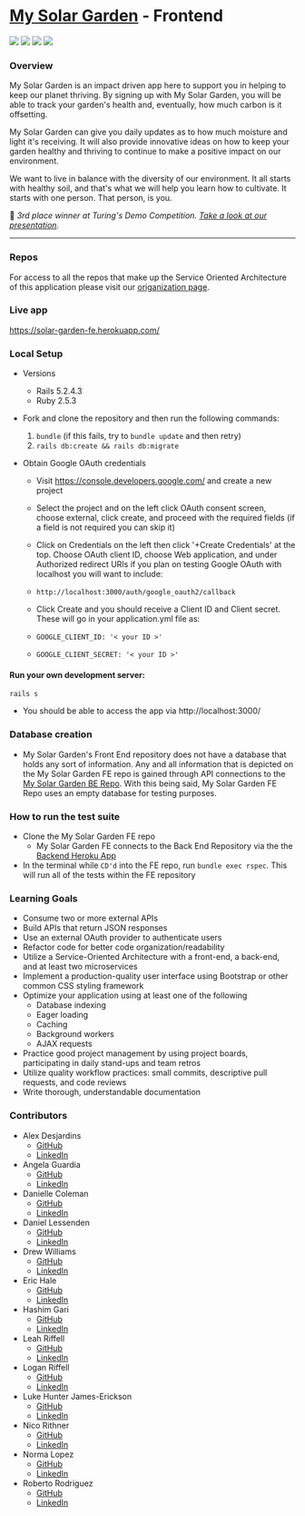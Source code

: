 # [My Solar Garden](https://solar-garden-fe.herokuapp.com/) - Frontend

![](https://img.shields.io/badge/Rails-5.2.4-informational?style=flat&logo=<LOGO_NAME>&logoColor=white&color=2bbc8a) ![](https://img.shields.io/badge/Ruby-2.5.3-orange) ![](https://img.shields.io/badge/Code-HTML-informational?style=flat&logo=<LOGO_NAME>&logoColor=white&color=2bbc8a) ![](https://travis-ci.com/My-Solar-Garden/front_end_rails.svg?branch=main)

### Overview
My Solar Garden is an impact driven app here to support you in helping to keep our planet thriving.  By signing up with My Solar Garden, you will be able to track your garden's health and, eventually, how much carbon is it offsetting. 

My Solar Garden can give you daily updates as to how much moisture and light it's receiving.  It will also provide innovative ideas on how to keep your garden healthy and thriving to continue to make a positive impact on our environment.

We want to live in balance with the diversity of our environment. It all starts with healthy soil, and that's what we will help you learn how to cultivate. It starts with one person. That person, is you.

:3rd_place_medal:	_3rd place winner at Turing's Demo Competition. [Take a look at our presentation](https://www.youtube.com/watch?v=bh7JHxniJk8&t=1s)._

-----

### Repos
For access to all the repos that make up the Service Oriented Architecture of this application please visit our [origanization page](https://github.com/My-Solar-Garden).

### Live app
https://solar-garden-fe.herokuapp.com/

### Local Setup
- Versions
  - Rails 5.2.4.3
  - Ruby 2.5.3

- Fork and clone the repository and then run the following commands:
  1. `bundle` (if this fails, try to `bundle update` and then retry)
  1. `rails db:create && rails db:migrate`
- Obtain Google OAuth credentials
    * Visit https://console.developers.google.com/ and create a new project
    * Select the project and on the left click OAuth consent screen, choose external, click create, and proceed with the required fields (if a field is not required you can skip it)
    * Click on Credentials on the left then click '+Create Credentials' at the top. Choose OAuth client ID, choose Web application, and under Authorized redirect URIs if you plan on testing Google OAuth with localhost you will want to include:
    * `http://localhost:3000/auth/google_oauth2/callback`
    * Click Create and you should receive a Client ID and Client secret. These will go in your application.yml file as:

    * `GOOGLE_CLIENT_ID: '< your ID >'`
    * `GOOGLE_CLIENT_SECRET: '< your ID >'`

#### Run your own development server:
```
rails s
```
- You should be able to access the app via http://localhost:3000/

### Database creation
  * My Solar Garden's Front End repository does not have a database that holds any sort of information. Any and all information that is depicted on the My Solar Garden FE repo is gained through API connections to the [My Solar Garden BE Repo](https://github.com/My-Solar-Garden/rails_backend). With this being said, My Solar Garden FE Repo uses an empty database for testing purposes.

### How to run the test suite
  * Clone the My Solar Garden FE repo
    * My Solar Garden FE connects to the Back End Repository via the the [Backend Heroku App](https://solar-garden-be.herokuapp.com/)
  * In the terminal while ```CD'd``` into the FE repo, run ```bundle exec rspec```. This will run all of the tests within the FE repository
    
### Learning Goals
  * Consume two or more external APIs
  * Build APIs that return JSON responses
  * Use an external OAuth provider to authenticate users
  * Refactor code for better code organization/readability
  * Utilize a Service-Oriented Architecture with a front-end, a back-end, and at least two microservices
  * Implement a production-quality user interface using Bootstrap or other common CSS styling framework
  * Optimize your application using at least one of the following
    * Database indexing
    * Eager loading
    * Caching
    * Background workers
    * AJAX requests
  * Practice good project management by using project boards, participating in daily stand-ups and team retros
  * Utilize quality workflow practices: small commits, descriptive pull requests, and code reviews
  * Write thorough, understandable documentation

### Contributors
  * Alex Desjardins
    * [GitHub](https://github.com/moosehandlr)
    * [LinkedIn](https://www.linkedin.com/in/alex-desjardins-59297b8b/)
  * Angela Guardia
    * [GitHub](https://github.com/AngelaGuardia)
    * [LinkedIn](https://www.linkedin.com/in/angela-guardia/)
  * Danielle Coleman
    * [GitHub](https://github.com/dcoleman21)
    * [LinkedIn](https://www.linkedin.com/in/danielle-coleman-86ab3b13/)
  * Daniel Lessenden
    * [GitHub](https://github.com/D-Lessenden)
    * [LinkedIn](https://www.linkedin.com/in/lessenden/)
  * Drew Williams
    * [GitHub](https://github.com/drewwilliams5280)
    * [LinkedIn](https://www.linkedin.com/in/drewwilliams5280/)
  * Eric Hale
    * [GitHub](https://github.com/EHale64)
    * [LinkedIn](https://www.linkedin.com/in/eric-hale-656843155/)
  * Hashim Gari
    * [GitHub](https://github.com/hashmaster3k)
    * [LinkedIn](https://www.linkedin.com/in/hashim-gari/)
  * Leah Riffell
    * [GitHub](https://github.com/leahriffell)
    * [LinkedIn](https://www.linkedin.com/in/leah-riffell/)
  * Logan Riffell
    * [GitHub](https://github.com/lkriffell)
    * [LinkedIn](https://www.linkedin.com/in/logan-riffell/)
  * Luke Hunter James-Erickson
    * [GitHub](https://github.com/LHJE)
    * [LinkedIn](https://www.linkedin.com/in/luke-hunter-james-erickson-b65682143/)
  * Nico Rithner 
    * [GitHub](https://github.com/nicorithner)
    * [LinkedIn](https://www.linkedin.com/in/nicorithner/)
  * Norma Lopez 
    * [GitHub](https://github.com/IamNorma)
    * [LinkedIn](https://www.linkedin.com/in/norma-lopez/)
  * Roberto Rodriguez 
    * [GitHub](https://github.com/robertorodriguez12)
    * [LinkedIn](https://www.linkedin.com/in/roberto-j-rodriguez12/)
